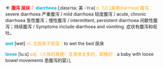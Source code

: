☀ <font color="red">**腹泻 尿床：**</font>
<font color="sky blue">**diarrhoea**</font> [ˌdaɪəˈrɪə; 美 -ˈri:ə]
<font color="orange">n. [U] [美用diarrhea] 腹泻：</font>severe diarrhoea 严重腹泻 / mild diarrhoea 轻度腹泻 / acute, chronic diarrhoea 急性腹泻；慢性腹泻 / intermittent, persistent diarrhoea 间歇性腹泻；持续腹泻 / Symptoms include diarrhoea and vomiting. 症状有腹泻和呕吐。

<font color="sky blue">**wet**</font> [wet] 
<font color="orange">vt. 尤指孩子尿湿：</font>to wet the bed 尿床

<font color="sky blue">**loose**</font> [lu:s] 
<font color="orange">adj.（人体的粪便）含液体太多的，即稀的：</font>a baby with loose bowel movements 患腹泻的婴儿

